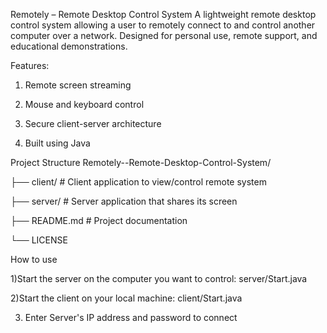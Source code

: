 Remotely – Remote Desktop Control System
A lightweight remote desktop control system allowing a user to remotely connect to and control another computer over a network. Designed for personal use, remote support, and educational demonstrations.

Features:
1) Remote screen streaming

2) Mouse and keyboard control

3) Secure client-server architecture

4) Built using Java

Project Structure
Remotely--Remote-Desktop-Control-System/


├── client/          # Client application to view/control remote system

├── server/          # Server application that shares its screen

├── README.md        # Project documentation

└── LICENSE




How to use

1)Start the server on the computer you want to control:
server/Start.java


2)Start the client on your local machine:
client/Start.java

3) Enter Server's IP address and password to connect
